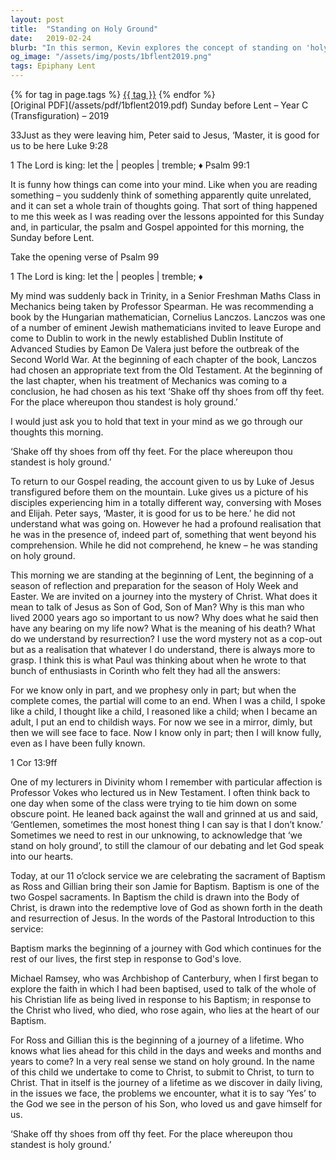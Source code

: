 ```yaml
---
layout: post
title:  "Standing on Holy Ground"
date:   2019-02-24
blurb: "In this sermon, Kevin explores the concept of standing on 'holy ground', using the Transfiguration of Jesus as a reference point. He discusses the importance of acknowledging the mystery of Christ and the need for reflection, especially during the Lent season. The sermon also includes the celebration of a baptism, marking the beginning of a spiritual journey."
og_image: "/assets/img/posts/1bflent2019.png"
tags: Epiphany Lent
---    
```

<div class="tag-pills">
    {% for tag in page.tags %}
    <a href="{{ site.baseurl }}/tag/{{ tag | slugify }}" class="tag-pill">{{ tag }}</a>
    {% endfor %}
</div>
[Original PDF](/assets/pdf/1bflent2019.pdf)
Sunday before Lent – Year C (Transfiguration) – 2019

33Just as they were leaving him, Peter said to Jesus, ‘Master, it is good for us to be here
Luke 9:28

1 The Lord is king: let the | peoples | tremble; ♦ Psalm 99:1

It is funny how things can come into your mind. Like when you are reading something – you suddenly think of something apparently quite unrelated, and it can set a whole train of thoughts going. That sort of thing happened to me this week as I was reading over the lessons appointed for this Sunday and, in particular, the psalm and Gospel appointed for this morning, the Sunday before Lent.

Take the opening verse of Psalm 99

1 The Lord is king: let the | peoples | tremble; ♦

My mind was suddenly back in Trinity, in a Senior Freshman Maths Class in Mechanics being taken by Professor Spearman. He was recommending a book by the Hungarian mathematician, Cornelius Lanczos. Lanczos was one of a number of eminent Jewish mathematicians invited to leave Europe and come to Dublin to work in the newly established Dublin Institute of Advanced Studies by Eamon De Valera just before the outbreak of the Second World War. At the beginning of each chapter of the book, Lanczos had chosen an appropriate text from the Old Testament. At the beginning of the last chapter, when his treatment of Mechanics was coming to a conclusion, he had chosen as his text ‘Shake off thy shoes from off thy feet. For the place whereupon thou standest is holy ground.’

I would just ask you to hold that text in your mind as we go through our thoughts this morning.

‘Shake off thy shoes from off thy feet. For the place whereupon thou standest is holy ground.’

To return to our Gospel reading, the account given to us by Luke of Jesus transfigured before them on the mountain. Luke gives us a picture of his disciples experiencing him in a totally different way, conversing with Moses and Elijah. Peter says, ‘Master, it is good for us to be here.’ he did not understand what was going on. However he had a profound realisation that he was in the presence of, indeed part of, something that went beyond his comprehension. While he did not comprehend, he knew – he was standing on holy ground.

This morning we are standing at the beginning of Lent, the beginning of a season of reflection and preparation for the season of Holy Week and Easter. We are invited on a journey into the mystery of Christ. What does it mean to talk of Jesus as Son of God, Son of Man? Why is this man who lived 2000 years ago so important to us now? Why does what he said then have any bearing on my life now? What is the meaning of his death? What do we understand by resurrection? I use the word mystery not as a cop-out but as a realisation that whatever I do understand, there is always more to grasp. I think this is what Paul was thinking about when he wrote to that bunch of enthusiasts in Corinth who felt they had all the answers:

For we know only in part, and we prophesy only in part; but when the complete comes, the partial will come to an end. When I was a child, I spoke like a child, I thought like a child, I reasoned like a child; when I became an adult, I put an end to childish ways. For now we see in a mirror, dimly, but then we will see face to face. Now I know only in part; then I will know fully, even as I have been fully known.

1 Cor 13:9ff

One of my lecturers in Divinity whom I remember with particular affection is Professor Vokes who lectured us in New Testament. I often think back to one day when some of the class were trying to tie him down on some obscure point. He leaned back against the wall and grinned at us and said, ‘Gentlemen, sometimes the most honest thing I can say is that I don’t know.’ Sometimes we need to rest in our unknowing, to acknowledge that ‘we stand on holy ground’, to still the clamour of our debating and let God speak into our hearts.

Today, at our 11 o’clock service we are celebrating the sacrament of Baptism as Ross and Gillian bring their son Jamie for Baptism. Baptism is one of the two Gospel sacraments. In Baptism the child is drawn into the Body of Christ, is drawn into the redemptive love of God as shown forth in the death and resurrection of Jesus. In the words of the Pastoral Introduction to this service:

Baptism marks the beginning of a journey with God which continues for the rest of our lives, the first step in response to God's love.

Michael Ramsey, who was Archbishop of Canterbury, when I first began to explore the faith in which I had been baptised, used to talk of the whole of his Christian life as being lived in response to his Baptism; in response to the Christ who lived, who died, who rose again, who lies at the heart of our Baptism.

For Ross and Gillian this is the beginning of a journey of a lifetime. Who knows what lies ahead for this child in the days and weeks and months and years to come? In a very real sense we stand on holy ground. In the name of this child we undertake to come to Christ, to submit to Christ, to turn to Christ. That in itself is the journey of a lifetime as we discover in daily living, in the issues we face, the problems we encounter, what it is to say ‘Yes’ to the God we see in the person of his Son, who loved us and gave himself for us.

‘Shake off thy shoes from off thy feet. For the place whereupon thou standest is holy ground.’

